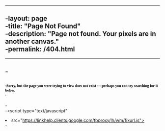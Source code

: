----		
-layout: page		
-title: "Page Not Found"		
-description: "Page not found. Your pixels are in another canvas."		
-permalink: /404.html		
-		
----  		
-<p style="font-family:verdana;font-size:12px;color:black">		
-Sorry, but the page you were trying to view does not exist --- perhaps you can try searching for it below.		
-</p>		
-		
-<script type="text/javascript">		
-  var GOOG_FIXURL_LANG = 'en';		
-  var GOOG_FIXURL_SITE = '{{ site.url }}'		
-</script>		
-<script type="text/javascript"		
-  src="https://linkhelp.clients.google.com/tbproxy/lh/wm/fixurl.js">		
-</script>
